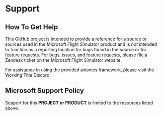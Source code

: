 
# Support

## How To Get Help

This GitHub project is intended to provide a reference for a source or sources used in the Microsoft Flight Simulator product and is _not_ intended to function as a reporting location for bugs found in the source or for feature requests. For bugs, issues, and feature requests, please file a Zendesk ticket on the Microsoft Flight Simulator website.

For assistance in using the provided avionics framework, please visit the Working Title Discord.

## Microsoft Support Policy  

Support for this **PROJECT or PRODUCT** is limited to the resources listed above.
